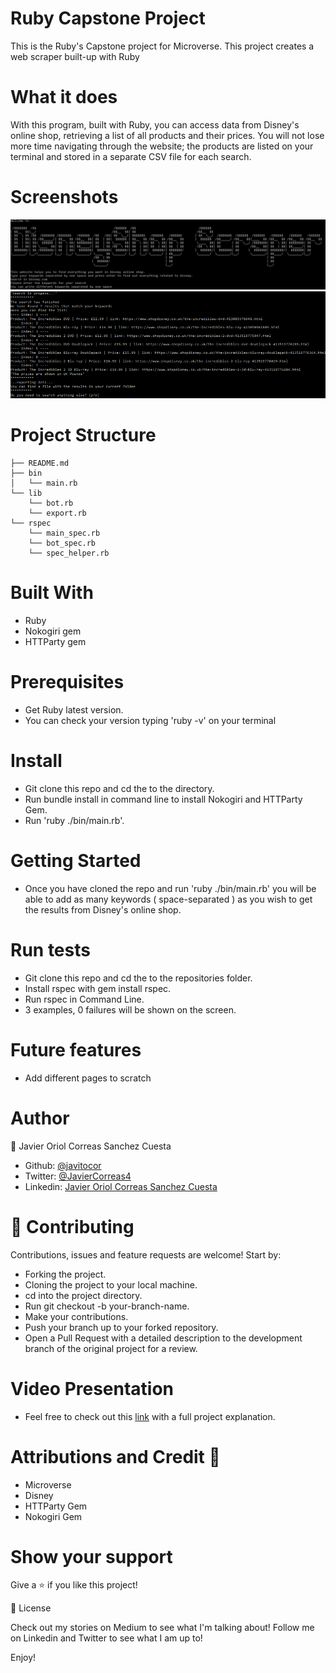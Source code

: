 # Ruby Capstone Project
This is the Ruby's Capstone project for Microverse. This project creates a web scraper built-up with Ruby

# What it does
With this program, built with Ruby, you can access data from Disney's online shop, retrieving a list of all products and their prices. You will not lose more time navigating through the website; the products are listed on your terminal and stored in a separate CSV file for each search.

# Screenshots
![screenshot](/assets/screenshot.png) 
![screenshot](/assets/screenshot3.png)

# Project Structure
```
├── README.md
├── bin
│   └── main.rb
└── lib
    └── bot.rb
    └── export.rb
└── rspec
    └── main_spec.rb
    └── bot_spec.rb
    └── spec_helper.rb
```
# Built With
- Ruby
- Nokogiri gem
- HTTParty gem

# Prerequisites
- Get Ruby latest version.
- You can check your version typing 'ruby -v' on your terminal

# Install
- Git clone this repo and cd the to the  directory.
- Run bundle install in command line to install Nokogiri and HTTParty Gem.
- Run 'ruby ./bin/main.rb'.

# Getting Started
- Once you have cloned the repo and run 'ruby ./bin/main.rb' you will be able to add as many keywords ( space-separated ) as you wish to get the results from Disney's online shop.

# Run tests
- Git clone this repo and cd the to the repositories folder.
- Install rspec with gem install rspec.
- Run rspec in Command Line.
- 3 examples, 0 failures will be shown on the screen.
# Future features
- Add different pages to scratch

# Author

👤 Javier Oriol Correas Sanchez Cuesta

- Github: [@javitocor](https://github.com/javitocor)
- Twitter: [@JavierCorreas4](https://twitter.com/JavierCorreas4)
- Linkedin: [Javier Oriol Correas Sanchez Cuesta](https://www.linkedin.com/in/javier-correas-sanchez-cuesta-15289482/)

# 🤝 Contributing
Contributions, issues and feature requests are welcome! Start by:

- Forking the project.
- Cloning the project to your local machine.
- cd into the project directory.
- Run git checkout -b your-branch-name.
- Make your contributions.
- Push your branch up to your forked repository.
- Open a Pull Request with a detailed description to the development branch of the original project for a review.

# Video Presentation
- Feel free to check out this [link](https://www.loom.com/share/22e25618bb0e4accb0c20c12a11dcd27) with a full project explanation.

# Attributions and Credit 🚀
- Microverse
- Disney
- HTTParty Gem
- Nokogiri Gem

# Show your support
Give a ⭐️ if you like this project!

📝 License

Check out my stories on Medium to see what I'm talking about! Follow me on Linkedin and Twitter to see what I am up to!

Enjoy!
